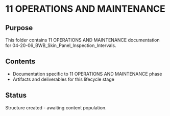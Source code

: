 # 11 OPERATIONS AND MAINTENANCE

## Purpose
This folder contains 11 OPERATIONS AND MAINTENANCE documentation for 04-20-06_BWB_Skin_Panel_Inspection_Intervals.

## Contents
- Documentation specific to 11 OPERATIONS AND MAINTENANCE phase
- Artifacts and deliverables for this lifecycle stage

## Status
Structure created - awaiting content population.
